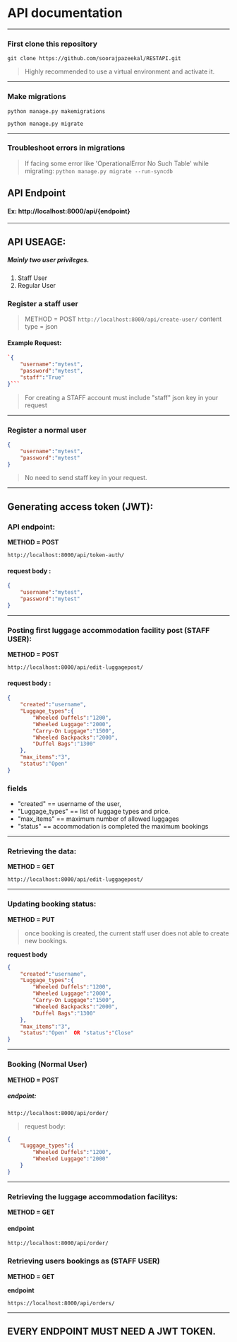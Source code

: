 # API documentation

------------


### First clone this repository
`git clone https://github.com/soorajpazeekal/RESTAPI.git`
> Highly recommended to use a virtual environment and activate it.


------------



### Make migrations
`python manage.py makemigrations`

`python manage.py migrate`


------------



### Troubleshoot errors in migrations
> If facing some error like  'OperationalError No Such Table' while migrating:
`python manage.py migrate --run-syncdb`

## API Endpoint
#### Ex: http://localhost:8000/api/{endpoint}


------------



## API USEAGE:

##### Mainly two user privileges.
1. Staff User 
2. Regular User

### Register a staff user
> METHOD = POST
`http://localhost:8000/api/create-user/`
>content type = json
#### Example Request:
```json
`{
	"username":"mytest",
	"password":"mytest",
	"staff":"True"
}```
```
> For creating a STAFF account must include "staff" json key in your request


------------



### Register a normal user
```json
{
	"username":"mytest",
	"password":"mytest"
}
```
> No need to send staff key in your request.


------------



## Generating access token (JWT):
### API endpoint: 

**METHOD = POST**

`http://localhost:8000/api/token-auth/`

#### request body :
```json
{
	"username":"mytest",
	"password":"mytest"
}
```

------------



### Posting first  luggage accommodation facility post (STAFF USER):

**METHOD = POST**


`http://localhost:8000/api/edit-luggagepost/`
#### request body :


```json
{
	"created":"username",
	"Luggage_types":{
		"Wheeled Duffels":"1200",
		"Wheeled Luggage":"2000",
		"Carry-On Luggage":"1500",
		"Wheeled Backpacks":"2000",
		"Duffel Bags":"1300"
	},
	"max_items":"3",
	"status":"Open"  
}
```
###  **fields**
- "created" == username of the user,
- "Luggage_types" == list of luggage types and price.
- "max_items" == maximum number of allowed luggages
- "status" == accommodation is completed the maximum bookings
 

------------



### Retrieving the data:
**METHOD = GET**

`http://localhost:8000/api/edit-luggagepost/`


------------



### Updating booking status:
**METHOD = PUT**

> once booking is created, the current staff user does not able to create new bookings. 

**request body**

```json
{
	"created":"username",
	"Luggage_types":{
		"Wheeled Duffels":"1200",
		"Wheeled Luggage":"2000",
		"Carry-On Luggage":"1500",
		"Wheeled Backpacks":"2000",
		"Duffel Bags":"1300"
	},
	"max_items":"3",
	"status":"Open"  OR "status":"Close"
}
```

------------


### Booking (Normal User) 
**METHOD = POST**
##### endpoint:
`http://localhost:8000/api/order/`

> request body:

```json
{
	"Luggage_types":{
		"Wheeled Duffels":"1200",
		"Wheeled Luggage":"2000"
	}
}
```

------------




### Retrieving the  luggage accommodation facilitys:
**METHOD = GET**

#### endpoint

`http://localhost:8000/api/order/`

### Retrieving users bookings as (STAFF USER)

**METHOD = GET**

**endpoint**

`https://localhost:8000/api/orders/`


------------




## EVERY ENDPOINT MUST NEED A JWT TOKEN.  
